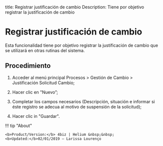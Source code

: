 title: Registrar justificación de cambio
Description: Tiene por objetivo registrar la justificación de cambio
# Registrar justificación de cambio

Esta funcionalidad tiene por objetivo registrar la justificación de cambio que se utilizará en otras rutinas del sistema.

Procedimiento
------------

1.  Acceder al menú principal Procesos \>
    Gestión de Cambio \> Justificación Solicitud Cambio;

2.  Hacer clic en "Nuevo”;

3.  Completar los campos necesarios (Descripción, situación e informar si éste
    registro se adecua al motivo de suspensión de la solicitud);

4.  Hacer clic in "Guardar".

!!! tip "About"

    <b>Product/Version:</b> 4biz | Helium &nbsp;&nbsp;
    <b>Updated:</b>02/01/2019 – Larissa Lourenço
